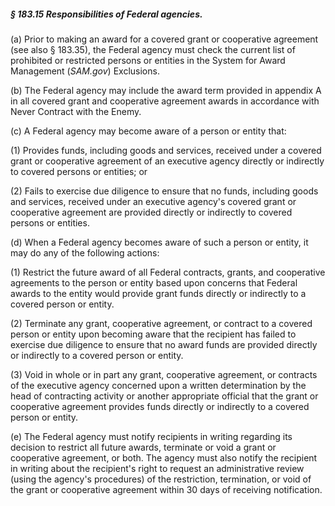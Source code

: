 ##### § 183.15 Responsibilities of Federal agencies. #####

(a) Prior to making an award for a covered grant or cooperative agreement (see also § 183.35), the Federal agency must check the current list of prohibited or restricted persons or entities in the System for Award Management (*SAM.gov*) Exclusions.

(b) The Federal agency may include the award term provided in appendix A in all covered grant and cooperative agreement awards in accordance with Never Contract with the Enemy.

(c) A Federal agency may become aware of a person or entity that:

(1) Provides funds, including goods and services, received under a covered grant or cooperative agreement of an executive agency directly or indirectly to covered persons or entities; or

(2) Fails to exercise due diligence to ensure that no funds, including goods and services, received under an executive agency's covered grant or cooperative agreement are provided directly or indirectly to covered persons or entities.

(d) When a Federal agency becomes aware of such a person or entity, it may do any of the following actions:

(1) Restrict the future award of all Federal contracts, grants, and cooperative agreements to the person or entity based upon concerns that Federal awards to the entity would provide grant funds directly or indirectly to a covered person or entity.

(2) Terminate any grant, cooperative agreement, or contract to a covered person or entity upon becoming aware that the recipient has failed to exercise due diligence to ensure that no award funds are provided directly or indirectly to a covered person or entity.

(3) Void in whole or in part any grant, cooperative agreement, or contracts of the executive agency concerned upon a written determination by the head of contracting activity or another appropriate official that the grant or cooperative agreement provides funds directly or indirectly to a covered person or entity.

(e) The Federal agency must notify recipients in writing regarding its decision to restrict all future awards, terminate or void a grant or cooperative agreement, or both. The agency must also notify the recipient in writing about the recipient's right to request an administrative review (using the agency's procedures) of the restriction, termination, or void of the grant or cooperative agreement within 30 days of receiving notification.